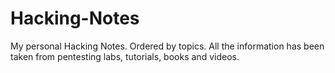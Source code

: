 # Hacking-Notes
My personal Hacking Notes. Ordered by topics. All the information has been taken from pentesting labs, tutorials, books and videos.
